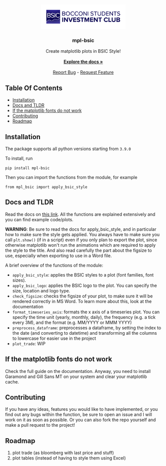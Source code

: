 <br/>
<p align="center">
  <a href="https://github.com/NotFrancee/mpl_bsic">
    <img src="images/logo.png" alt="Logo" height="80">
  </a>

  <h3 align="center">mpl-bsic</h3>

  <p align="center">
    Create matplotlib plots in BSIC Style!
    <br/>
    <br/>
    <a href="https://mpl-bsic.readthedocs.io/en/latest/"><strong>Explore the docs »</strong></a>
    <br/>
    <br/>
    <a href="https://github.com/NotFrancee/mpl_bsic/issues">Report Bug</a>
    -
    <a href="https://github.com/NotFrancee/mpl_bsic/issues">Request Feature</a>
  </p>
</p>

## Table Of Contents

* [Installation](#intallation)
* [Docs and TLDR](#docs-and-tldr)
* [If the matplotlib fonts do not work](#if-the-matplotlib-fonts-do-not-work)
* [Contributing](#contributing)
* [Roadmap](#roadmap)

## Installation

The package supports all python versions starting from `3.9.0`

To install, run

```
pip install mpl-bsic
```


Then you can import the functions from the module, for example

```
from mpl_bsic import apply_bsic_style
```

## Docs and TLDR

Read the docs on [this link](https://mpl-bsic.readthedocs.io/).
All the functions are explained extensively and you can find example code/plots.

**WARNING**: Be sure to read the docs for apply_bsic_style, and in particular how to make sure the style gets applied. You always have to make sure you call `plt.show()`
(if in a script) even if you only plan to export the plot, since otherwise matplotlib won't run the animations which are required to apply the style to the title.
And also read carefully the part about the figsize to use, especially when exporting to use in a Word file.

A brief overview of the functions of the module:

* `apply_bsic_style`: applies the BSIC styles to a plot (font families, font sizes).
* `apply_bsic_logo`: applies the BSIC logo to the plot. You can specify the size, location and logo type.
* `check_figsize`: checks the figsize of your plot, to make sure it will be rendered correctly in MS Word.
    To learn more about this, look at the documentation
* `format_timeseries_axis`: formats the x axis of a timeseries plot.
    You can specify the time unit (yearly, monthly, daily), the frequency (e.g. a tick every 3M), and the format (e.g. MM/YYYY or MMM YYYY)
* `preprocess_dataframe`: preprocesses a dataframe, by setting the index to the date (and converting to datetime)
    and transforming all the columns to lowercase for easier use in the project
* `plot_trade`: WIP

## If the matplotlib fonts do not work

Check the full guide on the documentation. Anyway, you need to install
Garamond and Gill Sans MT on your system and clear your matplotlib cache.

## Contributing

If you have any ideas, features you would like to have implemented, or you find out any bugs within the function, be sure
to open an issue and I will work on it as soon as possible. Or you can also fork the repo yourself and make a pull request
to the project!

## Roadmap

1) plot trade (as bloomberg with last price and stuff)
2) plot tables (instead of having to style them using Excel)
